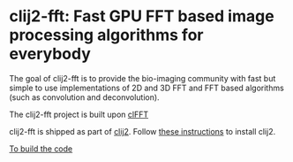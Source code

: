 # clij2-fft: Fast GPU FFT based image processing algorithms for everybody

The goal of clij2-fft is to provide the bio-imaging community with fast but simple to use implementations of 2D and 3D FFT and FFT based algorithms (such as convolution and deconvolution). 

The clij2-fft project is built upon [clFFT](https://github.com/arrayfire/clFFT)  

clij2-fft is shipped as part of [clij2](https://clij.github.io).  Follow [these instructions](https://clij.github.io/clij2-docs/installationInFiji) to install clij2. 

[To build the code](https://clij.github.io/clij2-fft/docs/buildlibs/build)
